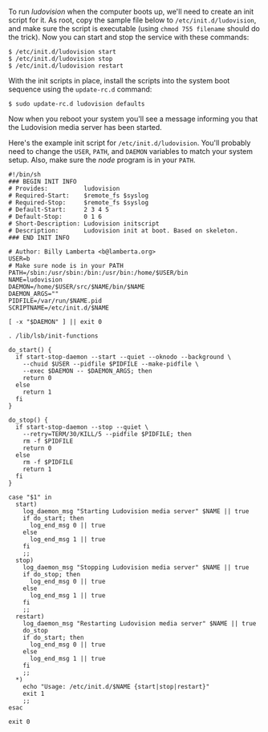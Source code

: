 To run *ludovision* when the computer boots up, we'll need to
create an init script for it. As root, copy the sample file
below to `/etc/init.d/ludovision`, and make sure the
script is executable (using `chmod 755 filename` should do the
trick). Now you can start and stop the service with these commands:

~~~
$ /etc/init.d/ludovision start
$ /etc/init.d/ludovision stop
$ /etc/init.d/ludovision restart
~~~

With the init scripts in place, install the scripts into the
system boot sequence using the `update-rc.d` command:

~~~
$ sudo update-rc.d ludovision defaults
~~~

Now when you reboot your system you'll see a message informing
you that the Ludovision media server has been started.

Here's the example init script for `/etc/init.d/ludovision`.
You'll probably need to change the `USER`, `PATH`, and
`DAEMON` variables to match your system setup. Also, make
sure the *node* program is in your `PATH`.

~~~
#!/bin/sh
### BEGIN INIT INFO
# Provides:          ludovision
# Required-Start:    $remote_fs $syslog
# Required-Stop:     $remote_fs $syslog
# Default-Start:     2 3 4 5
# Default-Stop:      0 1 6
# Short-Description: Ludovision initscript
# Description:       Ludovision init at boot. Based on skeleton.
### END INIT INFO

# Author: Billy Lamberta <b@lamberta.org>
USER=b
# Make sure node is in your PATH
PATH=/sbin:/usr/sbin:/bin:/usr/bin:/home/$USER/bin
NAME=ludovision
DAEMON=/home/$USER/src/$NAME/bin/$NAME
DAEMON_ARGS=""
PIDFILE=/var/run/$NAME.pid
SCRIPTNAME=/etc/init.d/$NAME

[ -x "$DAEMON" ] || exit 0

. /lib/lsb/init-functions

do_start() {
  if start-stop-daemon --start --quiet --oknodo --background \
    --chuid $USER --pidfile $PIDFILE --make-pidfile \
    --exec $DAEMON -- $DAEMON_ARGS; then
    return 0
  else
    return 1
  fi
}

do_stop() {
  if start-stop-daemon --stop --quiet \
    --retry=TERM/30/KILL/5 --pidfile $PIDFILE; then
    rm -f $PIDFILE
    return 0
  else
    rm -f $PIDFILE
    return 1
  fi
}

case "$1" in
  start)
    log_daemon_msg "Starting Ludovision media server" $NAME || true
    if do_start; then
      log_end_msg 0 || true
    else
      log_end_msg 1 || true
    fi
    ;;
  stop)
    log_daemon_msg "Stopping Ludovision media server" $NAME || true
    if do_stop; then
      log_end_msg 0 || true
    else
      log_end_msg 1 || true
    fi
    ;;
  restart)
    log_daemon_msg "Restarting Ludovision media server" $NAME || true
    do_stop
    if do_start; then
      log_end_msg 0 || true
    else
      log_end_msg 1 || true
    fi
    ;;
  *)
    echo "Usage: /etc/init.d/$NAME {start|stop|restart}"
    exit 1
    ;;
esac

exit 0
~~~

